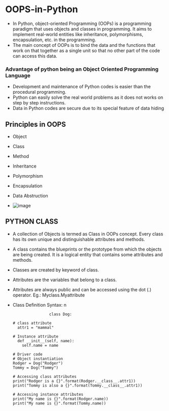 # OOPS-in-Python
- In Python, object-oriented Programming (OOPs) is a programming paradigm that uses objects and classes in programming. It aims to implement real-world entities like inheritance, polymorphisms, encapsulation, etc. in the programming.
- The main concept of OOPs is to bind the data and the functions that work on that together as a single unit so that no other part of the code can access this data.

### Advantage of python being an Object Oriented Programming Language
- Development and maintenance of Python codes is easier than the procedural programming.
- Python can easily solve the real world problems as it does not works on step by step instructions.
- Data in Python codes are secure due to its special feature of data hiding

## Principles in OOPS
- Object
- Class
- Method
- Inheritance
- Polymorphism
- Encapsulation
- Data Abstruction
  
-  ![image](https://github.com/SourabhKumar2633/OOPS-in-Python/assets/146738264/e90d6a9d-b68d-40c8-a701-19408643bec0)

## PYTHON CLASS 
- A collection of Objects is termed as Class in OOPs concept. Every class has its own unique and distinguishable attributes and methods.
- A class contains the blueprints or the prototype from which the objects are being created. It is a logical entity that contains some attributes and methods.
- Classes are created by keyword of class.
- Attributes are the variables that belong to a class.
- Attributes are always public and can be accessed using the dot (.) operator.
   Eg.: Myclass.Myattribute
- Class Definition Syntax: n

                      class Dog:

	  # class attribute
    	attr1 = "mammal"

      # Instance attribute
	    def __init__(self, name):
		  self.name = name

      # Driver code
      # Object instantiation
      Rodger = Dog("Rodger")
      Tommy = Dog("Tommy")

      # Accessing class attributes
      print("Rodger is a {}".format(Rodger.__class__.attr1))
      print("Tommy is also a {}".format(Tommy.__class__.attr1))

      # Accessing instance attributes
      print("My name is {}".format(Rodger.name))
      print("My name is {}".format(Tommy.name))

                          
